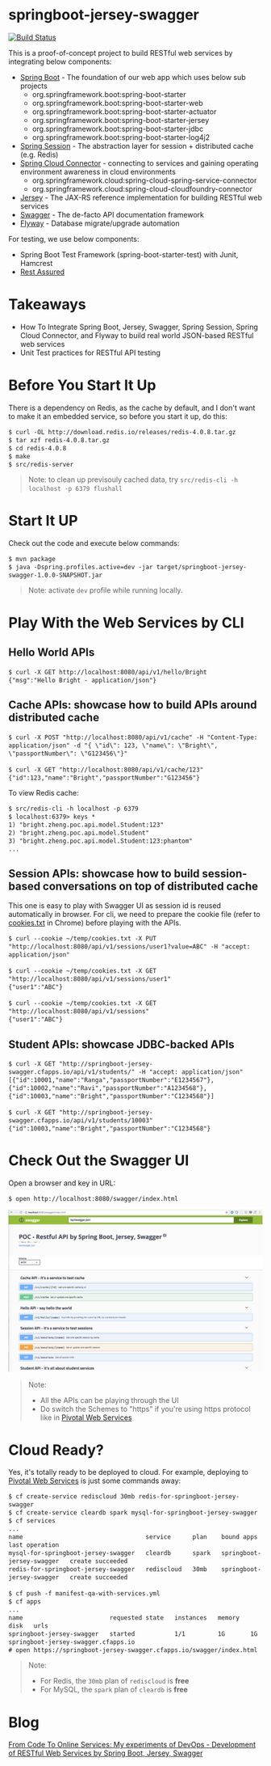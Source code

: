 # springboot-jersey-swagger

[![Build Status](https://travis-ci.org/brightzheng100/springboot-jersey-swagger.svg?branch=master)](https://travis-ci.org/brightzheng100/springboot-jersey-swagger)

This is a proof-of-concept project to build RESTful web services by integrating below components:
 - [Spring Boot](http://projects.spring.io/spring-boot/) - The foundation of our web app which uses below sub projects
   - org.springframework.boot:spring-boot-starter
   - org.springframework.boot:spring-boot-starter-web
   - org.springframework.boot:spring-boot-starter-actuator
   - org.springframework.boot:spring-boot-starter-jersey
   - org.springframework.boot:spring-boot-starter-jdbc
   - org.springframework.boot:spring-boot-starter-log4j2
 - [Spring Session](https://projects.spring.io/spring-session/) - The abstraction layer for session + distributed cache (e.g. Redis)
 - [Spring Cloud Connector](https://cloud.spring.io/spring-cloud-connectors/) - connecting to services and gaining operating environment awareness in cloud environments
   - org.springframework.cloud:spring-cloud-spring-service-connector
   - org.springframework.cloud:spring-cloud-cloudfoundry-connector
 - [Jersey](https://jersey.java.net/) - The JAX-RS reference implementation for building RESTful web services
 - [Swagger](https://github.com/swagger-api/swagger-ui) - The de-facto API documentation framework
 - [Flyway](https://flywaydb.org/) - Database migrate/upgrade automation

For testing, we use below components:
 - Spring Boot Test Framework (spring-boot-starter-test) with Junit, Hamcrest
 - [Rest Assured](https://github.com/rest-assured/rest-assured)


# Takeaways
 - How To Integrate Spring Boot, Jersey, Swagger, Spring Session, Spring Cloud Connector, and Flyway to build real world JSON-based RESTful web services
 - Unit Test practices for RESTful API testing


# Before You Start It Up

There is a dependency on Redis, as the cache by default, and I don't want to make it an embedded service, so before you start it up, do this:

```
$ curl -OL http://download.redis.io/releases/redis-4.0.8.tar.gz
$ tar xzf redis-4.0.8.tar.gz
$ cd redis-4.0.8
$ make
$ src/redis-server
```

> Note: to clean up previsouly cached data, try `src/redis-cli -h localhost -p 6379 flushall`


# Start It UP

Check out the code and execute below commands:

```
$ mvn package
$ java -Dspring.profiles.active=dev -jar target/springboot-jersey-swagger-1.0.0-SNAPSHOT.jar
```

> Note: activate `dev` profile while running locally.


# Play With the Web Services by CLI

## Hello World APIs

```
$ curl -X GET http://localhost:8080/api/v1/hello/Bright
{"msg":"Hello Bright - application/json"}
```

## Cache APIs: showcase how to build APIs around distributed cache

```
$ curl -X POST "http://localhost:8080/api/v1/cache" -H "Content-Type: application/json" -d "{ \"id\": 123, \"name\": \"Bright\", \"passportNumber\": \"G123456\"}"

$ curl -X GET "http://localhost:8080/api/v1/cache/123"
{"id":123,"name":"Bright","passportNumber":"G123456"}
```

To view Redis cache:

```
$ src/redis-cli -h localhost -p 6379
$ localhost:6379> keys *
1) "bright.zheng.poc.api.model.Student:123"
2) "bright.zheng.poc.api.model.Student"
3) "bright.zheng.poc.api.model.Student:123:phantom"
...
```

## Session APIs: showcase how to build session-based conversations on top of distributed cache

This one is easy to play with Swagger UI as session id is reused automatically in browser.
For cli, we need to prepare the cookie file (refer to [cookies.txt](https://chrome.google.com/webstore/detail/cookiestxt/njabckikapfpffapmjgojcnbfjonfjfg) in Chrome) before playing with the APIs.

```
$ curl --cookie ~/temp/cookies.txt -X PUT "http://localhost:8080/api/v1/sessions/user1?value=ABC" -H "accept: application/json"

$ curl --cookie ~/temp/cookies.txt -X GET "http://localhost:8080/api/v1/sessions/user1"
{"user1":"ABC"}

$ curl --cookie ~/temp/cookies.txt -X GET "http://localhost:8080/api/v1/sessions"
{"user1":"ABC"}
```

## Student APIs: showcase JDBC-backed APIs

```
$ curl -X GET "http://springboot-jersey-swagger.cfapps.io/api/v1/students/" -H "accept: application/json"
[{"id":10001,"name":"Ranga","passportNumber":"E1234567"},{"id":10002,"name":"Ravi","passportNumber":"A1234568"},{"id":10003,"name":"Bright","passportNumber":"C1234568"}]

$ curl -X GET "http://springboot-jersey-swagger.cfapps.io/api/v1/students/10003"
{"id":10003,"name":"Bright","passportNumber":"C1234568"}
```


# Check Out the Swagger UI

Open a browser and key in URL:

```
$ open http://localhost:8080/swagger/index.html
```

![swagger-ui](swagger-ui.png "Swagger UI")

> Note: 
> - All the APIs can be playing through the UI
> - Do switch the Schemes to "https" if you're using https protocol like in [Pivotal Web Services](https://run.pivotal.io)


# Cloud Ready?

Yes, it's totally ready to be deployed to cloud.
For example, deploying to [Pivotal Web Services](https://run.pivotal.io) is just some commands away:
```
$ cf create-service rediscloud 30mb redis-for-springboot-jersey-swagger
$ cf create-service cleardb spark mysql-for-springboot-jersey-swagger
$ cf services
...
name                                  service      plan    bound apps                  last operation
mysql-for-springboot-jersey-swagger   cleardb      spark   springboot-jersey-swagger   create succeeded
redis-for-springboot-jersey-swagger   rediscloud   30mb    springboot-jersey-swagger   create succeeded

$ cf push -f manifest-qa-with-services.yml
$ cf apps
...
name                        requested state   instances   memory   disk   urls
springboot-jersey-swagger   started           1/1         1G       1G     springboot-jersey-swagger.cfapps.io
# open https://springboot-jersey-swagger.cfapps.io/swagger/index.html
```

> Note:
> - For Redis, the `30mb` plan of `rediscloud` is **free**
> - For MySQL, the `spark` plan of `cleardb` is **free**


# Blog

[From Code To Online Services: My experiments of DevOps - Development of RESTful Web Services by Spring Boot, Jersey, Swagger](http://bright-zheng.blogspot.com/2016/06/Development-of-RESTful-WebServices-by-SpringBoot-Jersey-Swagger.html)